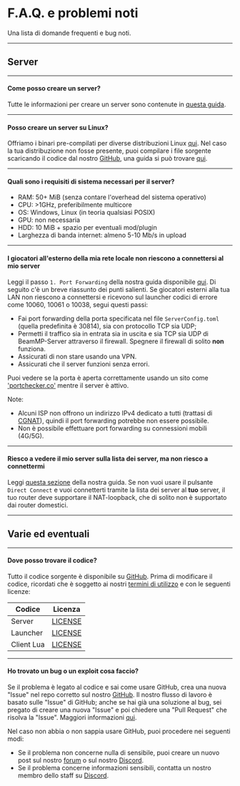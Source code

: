 # F.A.Q. e problemi noti
Una lista di domande frequenti e bug noti.

---
## **Server**

---
#### **Come posso creare un server?**

Tutte le informazioni per creare un server sono contenute in [questa guida](https://docs.beammp.com/it/server/create-a-server/).

---
#### **Posso creare un server su Linux?**

Offriamo i binari pre-compilati per diverse distribuzioni Linux [qui](https://github.com/BeamMP/BeamMP-Server/releases/latest).
Nel caso la tua distribuzione non fosse presente, puoi compilare i file sorgente scaricando il codice dal nostro [GitHub](https://github.com/BeamMP/BeamMP-Server), una guida si può trovare [qui](https://github.com/BeamMP/BeamMP-Server#build-instructions).

---
#### **Quali sono i requisiti di sistema necessari per il server?**

- RAM: 50+ MiB (senza contare l'overhead del sistema operativo)
- CPU: >1GHz, preferibilmente multicore
- OS: Windows, Linux (in teoria qualsiasi POSIX)
- GPU: non necessaria
- HDD: 10 MiB + spazio per eventuali mod/plugin
- Larghezza di banda internet: almeno 5-10 Mb/s in upload

---
#### **I giocatori all'esterno della mia rete locale non riescono a connettersi al mio server**

Leggi il passo `1. Port Forwarding` della nostra guida disponibile [qui](https://docs.beammp.com/it/server/create-a-server/#1-port-forwarding). Di seguito c'è un breve riassunto dei punti salienti.
Se giocatori esterni alla tua LAN non riescono a connettersi e ricevono sul launcher codici di errore come 10060, 10061 o 10038, segui questi passi:

- Fai port forwarding della porta specificata nel file `ServerConfig.toml` (quella predefinita è 30814), sia con protocollo TCP sia UDP;
- Permetti il traffico sia in entrata sia in uscita e sia TCP sia UDP di BeamMP-Server attraverso il firewall. Spegnere il firewall di solito **non** funziona.
- Assicurati di non stare usando una VPN.
- Assicurati che il server funzioni senza errori.

Puoi vedere se la porta è aperta correttamente usando un sito come ['portchecker.co'](https://portchecker.co/) mentre il server è attivo.

Note:

- Alcuni ISP non offrono un indirizzo IPv4 dedicato a tutti (trattasi di [CGNAT](https://en.wikipedia.org/wiki/Carrier-grade_NAT)), quindi il port forwarding potrebbe non essere possibile.
- Non è possibile effettuare port forwarding su connessioni mobili (4G/5G).

---
#### **Riesco a vedere il mio server sulla lista dei server, ma non riesco a connettermi**

Leggi [questa sezione](https://docs.beammp.com/it/server/create-a-server/#come-connettersi-a-un-server) della nostra guida.
Se non vuoi usare il pulsante `Direct Connect` e vuoi connetterti tramite la lista dei server al **tuo** server, il tuo router deve supportare il NAT-loopback, che di solito non è supportato dai router domestici.

---
## **Varie ed eventuali**

---
#### **Dove posso trovare il codice?**

Tutto il codice sorgente è disponibile su [GitHub](https://github.com/BeamMP).
Prima di modificare il codice, ricordati che è soggetto ai nostri [termini di utilizzo](https://forum.beammp.com/t/terms-of-use-v1-0/43) e con le seguenti licenze:

| Codice     | Licenza                                                                    |
|------------|:--------------------------------------------------------------------------:|
| Server     | [LICENSE](https://github.com/BeamMP/BeamMP-Server/blob/master/LICENSE)     |
| Launcher   | [LICENSE](https://github.com/BeamMP/BeamMP-Launcher/blob/master/README.md) |
| Client Lua | [LICENSE](https://github.com/BeamMP/BeamMP/blob/development/LICENSE.md)    |

---
#### **Ho trovato un bug o un exploit cosa faccio?**

Se il problema è legato al codice e sai come usare GitHub, crea una nuova "Issue" nel repo corretto sul nostro [GitHub](https://github.com/BeamMP). Il nostro flusso di lavoro è basato sulle "Issue" di GitHub; anche se hai già una soluzione al bug, sei pregato di creare una nuova "Issue" e poi chiedere una "Pull Request" che risolva la "Issue". Maggiori informazioni [qui](https://github.com/BeamMP/BeamMP/blob/development/CONTRIBUTING.md).

Nel caso non abbia o non sappia usare GitHub, puoi procedere nei seguenti modi:

- Se il problema non concerne nulla di sensibile, puoi creare un nuovo post sul nostro [forum](https://forum.beammp.com) o sul nostro [Discord](https://discord.gg/beammp).
- Se il problema concerne informazioni sensibili, contatta un nostro membro dello staff su [Discord](https://discord.gg/beammp).